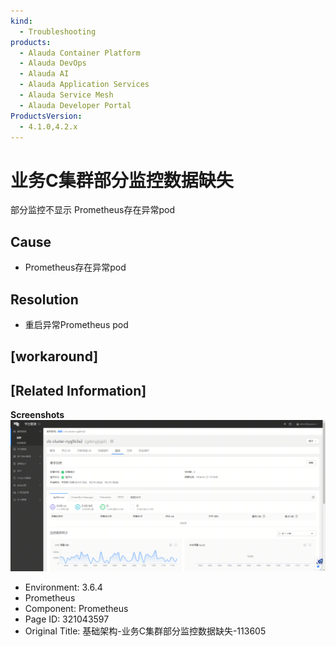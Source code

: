 ```yaml
---
kind:
  - Troubleshooting
products:
  - Alauda Container Platform
  - Alauda DevOps
  - Alauda AI
  - Alauda Application Services
  - Alauda Service Mesh
  - Alauda Developer Portal
ProductsVersion:
  - 4.1.0,4.2.x
---
```

<!-- A type of document that involves encountering a fault, diagnosing it, performing root cause analysis, and providing solutions. -->

# 业务C集群部分监控数据缺失

部分监控不显示 Prometheus存在异常pod

## Cause
- Prometheus存在异常pod

## Resolution
- 重启异常Prometheus pod

## [workaround]

## [Related Information]
**Screenshots**
![](assets/ji-chu-jia-gou-ye-wu-cji-qun-bu-fen-jian-kong-shu-ju-que-shi-113605/mceclip1_1753263294505_a95ko.png)
- Environment: 3.6.4
- Prometheus
- Component: Prometheus
- Page ID: 321043597
- Original Title: 基础架构-业务C集群部分监控数据缺失-113605
